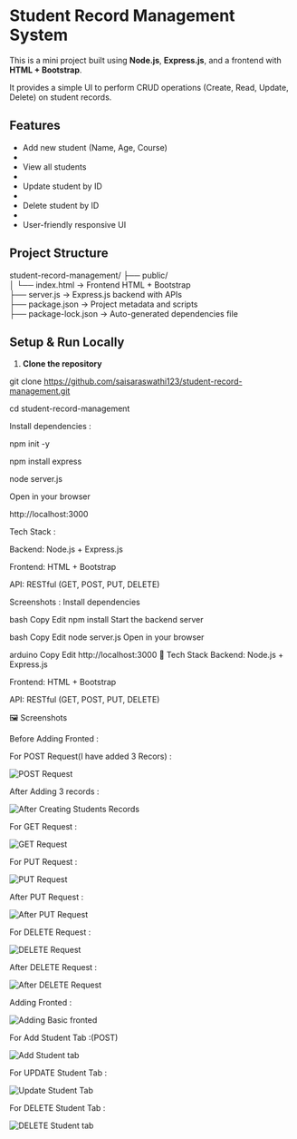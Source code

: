 # Student Record Management System

This is a  mini project built using **Node.js**, **Express.js**, and a frontend with **HTML + Bootstrap**.  

It provides a simple UI to perform CRUD operations (Create, Read, Update, Delete) on student records.

##  Features

-  Add new student (Name, Age, Course)
-  
-  View all students
-  
-  Update student by ID
-  
-  Delete student by ID
-  
-  User-friendly responsive UI
  

##  Project Structure

student-record-management/
├── public/  
│   └── index.html           → Frontend HTML + Bootstrap  
├── server.js                → Express.js backend with APIs  
├── package.json             → Project metadata and scripts  
├── package-lock.json        → Auto-generated dependencies file 


##  Setup & Run Locally

1. **Clone the repository**

git clone https://github.com/saisaraswathi123/student-record-management.git

cd student-record-management

Install dependencies :

npm init -y

npm install express

node server.js

Open in your browser

http://localhost:3000

 Tech Stack :

Backend: Node.js + Express.js

Frontend: HTML + Bootstrap

API: RESTful (GET, POST, PUT, DELETE)

 Screenshots :
 Install dependencies

bash
Copy
Edit
npm install
Start the backend server

bash
Copy
Edit
node server.js
Open in your browser

arduino
Copy
Edit
http://localhost:3000
🧱 Tech Stack
Backend: Node.js + Express.js

Frontend: HTML + Bootstrap

API: RESTful (GET, POST, PUT, DELETE)

🖼️ Screenshots

Before Adding Fronted :

For POST Request(I have added 3 Recors) :

![POST Request](https://github.com/user-attachments/assets/2de13a97-ac54-40de-a290-4127cb9f2899)

After Adding 3 records :

![After Creating Students Records](https://github.com/user-attachments/assets/e88ad49a-51b1-42ce-aaa7-64ca9d435be3)

For GET Request :

![GET Request](https://github.com/user-attachments/assets/af64682d-52d3-456f-aaa7-a64691a1e755)

For PUT Request :

![PUT Request](https://github.com/user-attachments/assets/b2c54d44-7adc-4e2c-a959-e5f62faa53ea)

After PUT Request :

![After PUT Request](https://github.com/user-attachments/assets/59f61ca7-e78a-4c3b-a1d4-3c9b1622400d)

For DELETE Request :

![DELETE Request](https://github.com/user-attachments/assets/d7743b6d-5e99-4fbd-9121-fee43bd9d8f0)

After DELETE Request :

![After DELETE Request](https://github.com/user-attachments/assets/35ce13cb-70dd-4926-b1aa-727c32c72805)

Adding Fronted :

![Adding Basic fronted](https://github.com/user-attachments/assets/0063255d-6fee-4139-bf29-bd4327f68c8b)

  For Add Student Tab :(POST)

  ![Add Student tab](https://github.com/user-attachments/assets/c8afc687-b89b-49ee-901e-98b4273c776a)

  For UPDATE Student Tab :

  ![Update Student Tab](https://github.com/user-attachments/assets/6e4c2847-f02d-4c5b-ba04-c09477b4cb90)

  For DELETE Student Tab :

  ![DELETE Student tab](https://github.com/user-attachments/assets/d2dcf425-b6d9-401f-989d-c9eebb372f4d)




  













